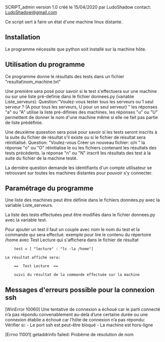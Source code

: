 SCRIPT_admin version 1.0 créé le 15/04/2020 par LudoShadow
contact: LudoShadow@gmail.com

Ce script sert à faire un état d'une machine linux distante.


## Installation

Le programme nécessite que python soit installé sur la machine hôte.

## Utilisation du programme

Ce programme donne le résultats des tests dans un fichier "resultat\nom_machine.txt"


Une premiére sera posé pour savoir si le test s'effectuera sur une machine ou sur une liste pré-definie dans le fichier donnees.py (variable Liste_serveurs).
Question:"Voulez-vous tester tous les serveurs ou 1 seul serveur ? (A pour tous les serveurs, U pour un seul serveur) "
	les réponses "a" ou "A" utilise la liste pré-difinies des machines.
	les réponses "u" ou "U" permettent de donner le nom d'une machine même si elle ne fait pas partie de liste prédéfinie. 


Une deuxiéme qusestion sera posé pour savoir si les tests seront inscrits à la suite du fichier de résultat s'il existe ou si le fichier de résultat sera réinitialisé.
Question: "Voulez-vous Créer un nouveau fichier: o/n "
	la réponse "o" ou "O" réinitialise le ou les fichiers contenant les résultats des tests précédents.
	la réponse "n" ou "N" inscrit les résultats des test à la suite du fichier de la machine testé.


La derniére question demande les identifiants d'un compte utilisateur se retrouvant sur toutes les machines distantes pour pouvoir s'y connecter.




## Paramétrage du programme

Une liste des machines peut être définie dans le fichiers données.py avec la variable Liste_serveurs.


La liste des tests effectuées peut être modifiés dans le fichier donnees.py avec la variable test.

Pour ajouter un test il faut un couple avec nom le nom du test et la commande qui sera effectué.
	exemple pour lire le contenu du répertoire /home avec Test Lecture qui s'affichera dans le fichier de résultat
		
		test = [ "lecture" : "ls -la /home"]
 
	Le résultat affiché sera:
		
		==  Test Lecture  ==
		
		suivi du résultat de la commande effectuée sur la machine	 


## Messages d'erreurs possible pour la connexion ssh

[WinError 10060] Une tentative de connexion a échoué car le parti connecté n’a pas répondu convenablement au-delà d’une certaine durée ou une connexion établie a échoué car l’hôte de connexion n’a pas répondu:
	Vérifier si:
		- Le port ssh est peut-être bloqué
		- La machine est hors-ligne


[Errno 11001] getaddrinfo failed:
	Probéme de résolution de nom

